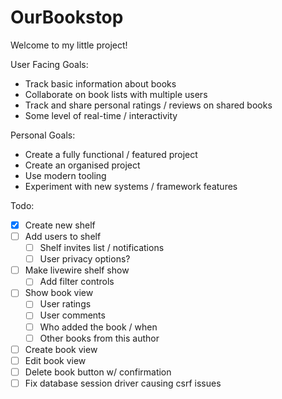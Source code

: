 # OurBookstop

Welcome to my little project!

User Facing Goals:

- Track basic information about books
- Collaborate on book lists with multiple users
- Track and share personal ratings / reviews on shared books
- Some level of real-time / interactivity

Personal Goals:

- Create a fully functional / featured project
- Create an organised project
- Use modern tooling
- Experiment with new systems / framework features  

Todo:

- [x] Create new shelf
- [ ] Add users to shelf
  - [ ] Shelf invites list / notifications
  - [ ] User privacy options?
- [ ] Make livewire shelf show
  - [ ] Add filter controls
- [ ] Show book view
  - [ ] User ratings
  - [ ] User comments
  - [ ] Who added the book / when
  - [ ] Other books from this author
- [ ] Create book view
- [ ] Edit book view
- [ ] Delete book button w/ confirmation
- [ ] Fix database session driver causing csrf issues
